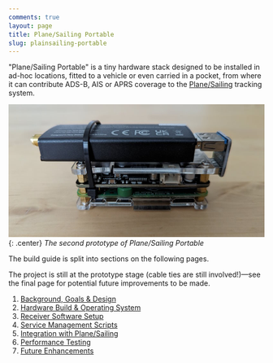 ```yaml
---
comments: true
layout: page
title: Plane/Sailing Portable
slug: plainsailing-portable
---
```


"Plane/Sailing Portable" is a tiny hardware stack designed to be installed in ad-hoc locations, fitted to a vehicle or even carried in a pocket, from where it can contribute ADS-B, AIS or APRS coverage to the [Plane/Sailing](https://ianrenton.com/hardware/planesailing/) tracking system.

![A Raspberry Pi Zero W, USB pHAT and RTL-SDR dongle attached together](/projects/planesailing-portable/prototype2.jpg){: .center}
*The second prototype of Plane/Sailing Portable*

The build guide is split into sections on the following pages. 

The project is still at the prototype stage (cable ties are still involved!)&mdash;see the final page for potential future improvements to be made.

1. [Background, Goals & Design](./background-goals-and-design)
2. [Hardware Build & Operating System](./hardware-build-and-operating-system)
3. [Receiver Software Setup](./receiver-software-setup)
4. [Service Management Scripts](./service-management-scripts)
5. [Integration with Plane/Sailing](./integration-with-plane-sailing)
6. [Performance Testing](./performance-testing)
7. [Future Enhancements](./future-enhancements)
